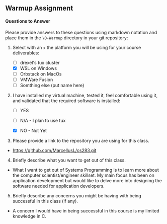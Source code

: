 ## Warmup Assignment

#### Questions to Answer
Please provide answers to these questions using markdown notation and place them in the `\0-Warmup` directory in your git repository:

1. Select with an `x` the platform you will be using for your course deliverables:

    - [ ] drexel's tux cluster
    - [X] WSL on Windows
    - [ ] Orbstack on MacOs
    - [ ] VMWare Fusion
    - [ ] Somthing else (put name here)

2. I have installed my virtual machine, tested it, feel comfortable using it, and validated that the required software is installed:

    - [ ] YES
    - [ ] N/A - I plan to use tux
    - [X] NO - Not Yet


3. Please provide a link to the repository you are using for this class.

- https://github.com/MarcellusL/cs283.git

4. Briefly describe what you want to get out of this class.
- What I want to get out of Systems Programming is to learn more about the computer scientist/engineer skillset. My main focus has been on application development but would like to delve more into designing the software needed for application developers.

5. Briefly describe any concerns you might be having with being successful in this class (if any).
- A concern I would have in being successful in this course is my limited knowledge in C. 